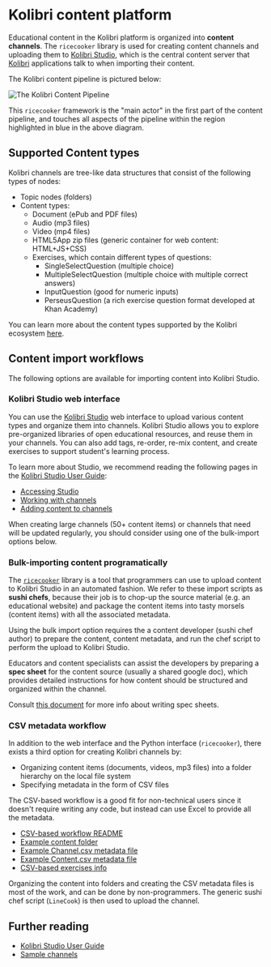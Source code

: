 Kolibri content platform
========================
Educational content in the Kolibri platform is organized into **content channels**.
The `ricecooker` library is used for creating content channels and uploading them
to [Kolibri Studio](https://studio.learningequality.org/), which is the central
content server that [Kolibri](http://learningequality.org/kolibri/) applications
talk to when importing their content.

The Kolibri content pipeline is pictured below:

![The Kolibri Content Pipeline](../figures/content_pipeline_diagram.png)

This `ricecooker` framework is the "main actor" in the first part of the content
pipeline, and touches all aspects of the pipeline within the region highlighted
in blue in the above diagram.


Supported Content types
-----------------------
Kolibri channels are tree-like data structures that consist of the following types
of nodes:

  - Topic nodes (folders)
  - Content types:
    - Document (ePub and PDF files)
    - Audio (mp3 files)
    - Video (mp4 files)
    - HTML5App zip files (generic container for web content: HTML+JS+CSS)
    - Exercises, which contain different types of questions:
      - SingleSelectQuestion (multiple choice)
      - MultipleSelectQuestion (multiple choice with multiple correct answers)
      - InputQuestion (good for numeric inputs)
      - PerseusQuestion (a rich exercise question format developed at Khan Academy)

You can learn more about the content types supported by the Kolibri ecosystem
[here](./content_types.md).



Content import workflows
------------------------
The following options are available for importing content into Kolibri Studio.


### Kolibri Studio web interface
You can use the [Kolibri Studio](https://studio.learningequality.org/) web interface
to upload various content types and organize them into channels. Kolibri Studio
allows you to explore pre-organized libraries of open educational resources,
and reuse them in your channels. You can also add tags, re-order, re-mix content,
and create exercises to support student's learning process.

To learn more about Studio, we recommend reading the following pages in the
[Kolibri Studio User Guide](http://kolibri-studio.readthedocs.io/en/latest/):
  - [Accessing Studio](http://kolibri-studio.readthedocs.io/en/latest/access_studio.html)
  - [Working with channels](http://kolibri-studio.readthedocs.io/en/latest/working_channels.html)
  - [Adding content to channels](http://kolibri-studio.readthedocs.io/en/latest/add_content.html)

When creating large channels (50+ content items) or channels that need will be
updated regularly, you should consider using one of the bulk-import options below.



### Bulk-importing content programatically
The [`ricecooker`](https://github.com/learningequality/ricecooker) library is a
tool that programmers can use to upload content to Kolibri Studio in an automated
fashion. We refer to these import scripts as **sushi chefs**, because their job
is to chop-up the source material (e.g. an educational website) and package the
content items into tasty morsels (content items) with all the associated metadata.

Using the bulk import option requires the a content developer (sushi chef author)
to prepare the content, content metadata, and run the chef script to perform the
upload to Kolibri Studio.

Educators and content specialists can assist the developers by preparing a **spec sheet**
for the content source (usually a shared google doc), which provides detailed
instructions for how content should be structured and organized within the channel.

Consult [this document](https://docs.google.com/document/d/1slwoNT90Wqu0Rr8MJMAEsA-9LWLRvSeOgdg9u7HrZB8/edit?usp=sharing)
for more info about writing spec sheets.



### CSV metadata workflow
In addition to the web interface and the Python interface (`ricecooker`), there
exists a third option for creating Kolibri channels by:
  - Organizing content items (documents, videos, mp3 files) into a folder hierarchy
    on the local file system
  - Specifying metadata in the form of CSV files
    
The CSV-based workflow is a good fit for non-technical users since it doesn't 
require writing any code, but instead can use Excel to provide all the metadata.

  - [CSV-based workflow README](https://github.com/learningequality/sample-channels/tree/master/channels/csv_channel)
  - [Example content folder](https://github.com/learningequality/sample-channels/tree/master/channels/csv_exercises/content)
  - [Example Channel.csv metadata file](https://github.com/learningequality/sample-channels/blob/master/channels/csv_channel/content/Channel.csv)
  - [Example Content.csv metadata file](https://github.com/learningequality/sample-channels/blob/master/channels/csv_channel/content/Content.csv)
  - [CSV-based exercises info](https://github.com/learningequality/sample-channels/tree/master/channels/csv_exercises)

Organizing the content into folders and creating the CSV metadata files is most
of the work, and can be done by non-programmers.
The generic sushi chef script (`LineCook`) is then used to upload the channel.




Further reading
---------------

  - [Kolibri Studio User Guide](http://kolibri-studio.readthedocs.io/en/latest/index.html)
  - [Sample channels](https://github.com/learningequality/sample-channels)

